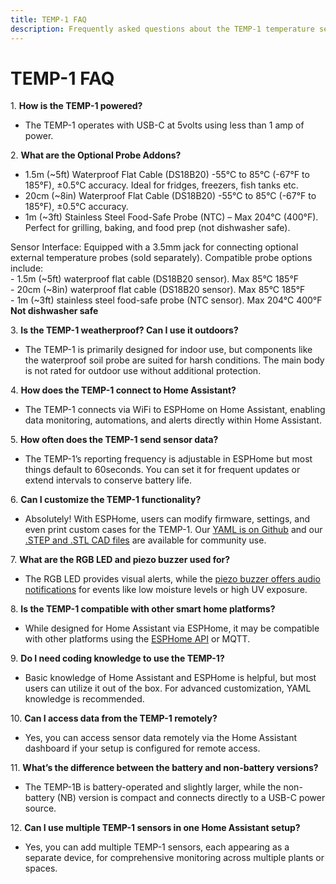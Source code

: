 ```yaml
---
title: TEMP-1 FAQ
description: Frequently asked questions about the TEMP-1 temperature sensor.
---
```

# **TEMP-1 FAQ**

1\. **How is the TEMP-1 powered?**

* The TEMP-1 operates with USB-C at 5volts using less than 1 amp of power.

2\. **What are the Optional Probe Addons?**

* 1\.5m (~5ft) Waterproof Flat Cable (DS18B20) -55°C to 85°C (-67°F to 185°F), ±0.5°C accuracy. Ideal for fridges, freezers, fish tanks etc.
* 20cm (~8in) Waterproof Flat Cable (DS18B20) -55°C to 85°C (-67°F to 185°F), ±0.5°C accuracy.
* 1m (~3ft) Stainless Steel Food-Safe Probe (NTC) – Max 204°C (400°F). Perfect for grilling, baking, and food prep (not dishwasher safe).

Sensor Interface: Equipped with a 3.5mm jack for connecting optional external temperature probes (sold separately). Compatible probe options include:<br>\- 1.5m (~5ft) waterproof flat cable (DS18B20 sensor). Max 85°C 185°F<br>\- 20cm (~8in) waterproof flat cable (DS18B20 sensor). Max 85°C 185°F<br>\- 1m (~3ft) stainless steel food-safe probe (NTC sensor). Max 204°C 400°F **Not dishwasher safe**

3\. **Is the TEMP-1 weatherproof? Can I use it outdoors?**

* The TEMP-1 is primarily designed for indoor use, but components like the waterproof soil probe are suited for harsh conditions. The main body is not rated for outdoor use without additional protection.

4\. **How does the TEMP-1 connect to Home Assistant?**

* The TEMP-1 connects via WiFi to ESPHome on Home Assistant, enabling data monitoring, automations, and alerts directly within Home Assistant.

5\. **How often does the TEMP-1 send sensor data?**

* The TEMP-1’s reporting frequency is adjustable in ESPHome but most things default to 60seconds. You can set it for frequent updates or extend intervals to conserve battery life.

6\. **Can I customize the TEMP-1 functionality?**

* Absolutely! With ESPHome, users can modify firmware, settings, and even print custom cases for the TEMP-1. Our <a href="https://github.com/ApolloAutomation/TEMP-1" target="_blank" rel="noreferrer nofollow noopener">YAML is on Github</a> and our <a href="https://www.printables.com/@Apollo_1187039" target="_blank" rel="noreferrer nofollow noopener">.STEP and .STL CAD files</a> are available for community use.

7\. **What are the RGB LED and piezo buzzer used for?**

* The RGB LED provides visual alerts, while the <a href="https://wiki.apolloautomation.com/products/general/piezo/" title="Click here to go to the piezo buzzer wiki tutorial" target="_blank" rel="noreferrer nofollow noopener">piezo buzzer offers audio notifications</a> for events like low moisture levels or high UV exposure.

8\. **Is the TEMP-1 compatible with other smart home platforms?**

* While designed for Home Assistant via ESPHome, it may be compatible with other platforms using the <a href="https://esphome.io/components/api.html" target="_blank" rel="noreferrer nofollow noopener">ESPHome API</a> or MQTT.

9\. **Do I need coding knowledge to use the TEMP-1?**

* Basic knowledge of Home Assistant and ESPHome is helpful, but most users can utilize it out of the box. For advanced customization, YAML knowledge is recommended.

10\. **Can I access data from the TEMP-1 remotely?**

* Yes, you can access sensor data remotely via the Home Assistant dashboard if your setup is configured for remote access.

11\. **What’s the difference between the battery and non-battery versions?**

* The TEMP-1B is battery-operated and slightly larger, while the non-battery (NB) version is compact and connects directly to a USB-C power source.

12\. **Can I use multiple TEMP-1 sensors in one Home Assistant setup?**

* Yes, you can add multiple TEMP-1 sensors, each appearing as a separate device, for comprehensive monitoring across multiple plants or spaces.